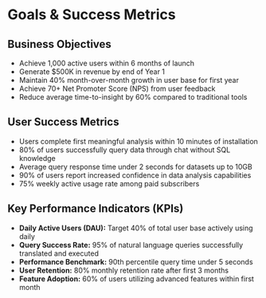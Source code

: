 # Goals & Success Metrics

## Business Objectives
- Achieve 1,000 active users within 6 months of launch
- Generate $500K in revenue by end of Year 1
- Maintain 40% month-over-month growth in user base for first year
- Achieve 70+ Net Promoter Score (NPS) from user feedback
- Reduce average time-to-insight by 60% compared to traditional tools

## User Success Metrics
- Users complete first meaningful analysis within 10 minutes of installation
- 80% of users successfully query data through chat without SQL knowledge
- Average query response time under 2 seconds for datasets up to 10GB
- 90% of users report increased confidence in data analysis capabilities
- 75% weekly active usage rate among paid subscribers

## Key Performance Indicators (KPIs)
- **Daily Active Users (DAU):** Target 40% of total user base actively using daily
- **Query Success Rate:** 95% of natural language queries successfully translated and executed
- **Performance Benchmark:** 90th percentile query time under 5 seconds
- **User Retention:** 80% monthly retention rate after first 3 months
- **Feature Adoption:** 60% of users utilizing advanced features within first month
